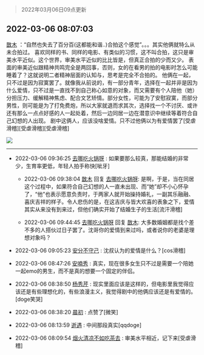 > 2022年03月06日09点更新
<link rel="stylesheet" href="https://cdn.jsdelivr.net/gh/taotie6/sampleJSON@main/css/photo_show.css">
<meta name="referrer" content="no-referrer" />


 ## 2022-03-06 08:07:03 

 [㪚木](https://www.coolapk.com/feed/34032309?shareKey=Y2JiZDg1MWJiNGYwNjIyM2ZkZjY~) ：“自然也失去了百分百(这都能和谐..)合拍这个感觉”。。。其实他俩就特么从未合拍过。
喜欢同样的书、同样的电影、有类似的习惯，这不叫合拍，这只是审美水平近似。这个世界，审美水平近似的比比皆是，但真正合拍的少而又少。
表面的审美近似跟精神共鸣完全是两回事，否则<!--break-->，女的在看男的拍的电影时怎么可能睡着了？这就说明二者精神层面的认知与，思考是完全不合拍的。
他俩在一起，只不过是因为寂寞罢了。就像我从前说的，有一部分青年，选择在一起并非是因为什么爱情，只不过是一直找不到自己称心如意的对象，而又需要有个人陪他（她）分担压力、缓解精神焦虑、配合文艺矫情。部分女性，可能为了安慰寂寞，而部分男性，则可能是为了打免费炮，所以大家就退而求其次，选择找一个不讨厌、或许还有那么一点点好感的人一起处着，然后一边同居一边在潜意识中继续等着符合自己幻想的人出现。
剧中这俩人，应该没啥爱情。只不过他俩以为有爱情罢了[受虐滑稽][受虐滑稽][受虐滑稽] 

<div class="album">
<img class="img-item" src="http://image.coolapk.com/feed/2019/0507/23/1081091_4586_1095@230x167.gif" />
</div>

 ------- 

- 2022-03-06 09:36:25 [去哪吃火锅呀](uid=1462151) : 如果要那么较真，那能结婚的非常少，生育率更低，年轻人拍手称快[呲牙] 

    - 2022-03-06 09:38:04 [㪚木](uid=1081091) 回复 [去哪吃火锅呀](uid=1462151): 是啊，于是，当在同居这个过程中，如果符合自己幻想的人一直未出现、而“她”却不小心怀孕了，“他”也表示愿意负责时，于两家人就开始操持婚礼，一副其乐融融、喜庆吉祥的样子。令人悲伤的是，在这吉庆与皆大欢喜的表象之下，爱情其实从来没有到来过，但他们确实开始了结婚生子的生活[流汗滑稽] 

    - 2022-03-06 09:44:45 [去哪吃火锅呀](uid=1462151) 回复 [㪚木](uid=1081091): 大多数婚姻都是找个差不多的人搭伙过日子罢了。沈哥你的爱情到来过吗，或者说你的老婆是理想对象吗？ 

- 2022-03-06 09:05:23 [安分不守己](uid=708582) : 沈叔认为的爱情是什么？[cos滑稽] 

- 2022-03-06 08:47:26 [安喃秀](uid=2237599) : 真实，现在很多女生只不过是需要一个陪她一起emo的男生，而不是真的想要一个固定的伴侣。 

- 2022-03-06 08:38:50 [杨秀芹](uid=1849145) : 现实里面应该是这样的，但电影里我觉得应该还是有些理想化的，有些浪漫主义，我觉得剧中的他俩应该还是有爱情的。[doge笑哭] 

- 2022-03-06 08:38:20 [晨初](uid=1179614) : 点赞了[微笑] 

- 2022-03-06 08:13:59 [逝遇](uid=2589293) : 中间那段真实[qqdoge] 

- 2022-03-06 08:09:54 [烟火清凉不如吃茶去](uid=4279524) : 审美水平相近，记下来[受虐滑稽] 

